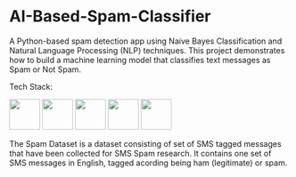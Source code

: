 # AI-Based-Spam-Classifier
A Python-based spam detection app using Naive Bayes Classification and Natural Language Processing (NLP) techniques. This project demonstrates how to build a machine learning model that classifies text messages as Spam or Not Spam.

Tech Stack:

<img src ="https://github.com/super-fz/LabGuard/assets/122122054/25f65ed9-ce05-44e8-bccf-cbc3ec84fc19" height ="55"> 
<img src ="https://github.com/user-attachments/assets/d9abcf04-5aa0-4603-8fed-71e7eb7edfb3" height ="55"> 
<img src ="https://github.com/user-attachments/assets/ad0411d2-9551-4340-b92a-98a6ac666295" height ="55">
<img src ="https://github.com/user-attachments/assets/70b8dd2a-2817-4069-9d8c-865fd654781c" height ="55">
<img src ="https://github.com/user-attachments/assets/2f1d6e0d-b4f7-48da-a705-ff52ecb28782" height ="55">



The Spam Dataset is a dataset consisting of set of SMS tagged messages that have been collected for SMS Spam research. It contains one set of SMS messages in English, tagged acording being ham (legitimate) or spam.

